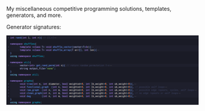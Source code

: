 My miscellaneous competitive programming solutions, templates, generators, and more.

Generator signatures:

<img src="generator_signatures.png"/>